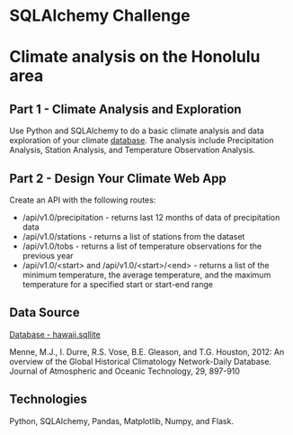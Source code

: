 # SQLAlchemy Challenge
# Climate analysis on the Honolulu area

## Part 1 - Climate Analysis and Exploration
Use Python and SQLAlchemy to do a basic climate analysis and data exploration of your climate [database](resources/hawaii.sqlite). The analysis include Precipitation Analysis, Station Analysis, and Temperature Observation Analysis.
## Part 2 - Design Your Climate Web App
Create an API with the following routes:
* /api/v1.0/precipitation  - returns last 12 months of data of precipitation data
* /api/v1.0/stations - returns a list of stations from the dataset
* /api/v1.0/tobs - returns a list of temperature observations for the previous year
* /api/v1.0/&lt;start>  and  /api/v1.0/&lt;start>/&lt;end> - returns a list of the minimum temperature, the average temperature, and the maximum temperature for a specified start or start-end range

## Data Source
[Database - hawaii.sqllite](resources/hawaii.sqlite)

Menne, M.J., I. Durre, R.S. Vose, B.E. Gleason, and T.G. Houston, 2012: An overview of the Global Historical Climatology Network-Daily Database. Journal of Atmospheric and Oceanic Technology, 29, 897-910

## Technologies
Python, SQLAlchemy, Pandas, Matplotlib, Numpy, and Flask.